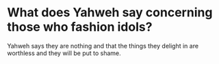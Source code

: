 # What does Yahweh say concerning those who fashion idols?

Yahweh says they are nothing and that the things they delight in are worthless and they will be put to shame.
